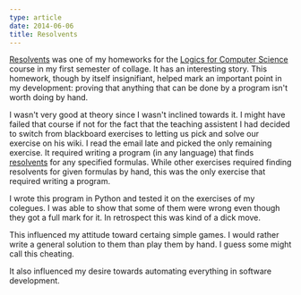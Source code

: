 ```yaml
---
type: article
date: 2014-06-06
title: Resolvents
---
```


[Resolvents][repo] was one of my homeworks for the [Logics for Computer
Science][course] course in my first semester of collage. It has an interesting
story. This homework, though by itself insignifiant, helped mark an important
point in my development: proving that anything that can be done by a program
isn't worth doing by hand.

I wasn't very good at theory since I wasn't inclined towards it. I might have
failed that course if not for the fact that the teaching assistent I had decided
to switch from blackboard exercises to letting us pick and solve our exercise on
his wiki. I read the email late and picked the only remaining exercise. It
required writing a program (in any language) that finds [resolvents][res] for
any specified formulas. While other exercises required finding resolvents for
given formulas by hand, this was the only exercise that required writing a
program.

I wrote this program in Python and tested it on the exercises of my colegues. I
was able to show that some of them were wrong even though they got a full mark
for it. In retrospect this was kind of a dick move.

This influenced my attitude toward certaing simple games. I would rather write a
general solution to them than play them by hand. I guess some might call this
cheating.

It also influenced my desire towards automating everything in software
development.

[repo]: https://github.com/paul-nechifor/resolvents
[res]: http://en.wikipedia.org/wiki/Resolvent_(logic)
[course]: http://profs.info.uaic.ro/~masalagiu/l.php
